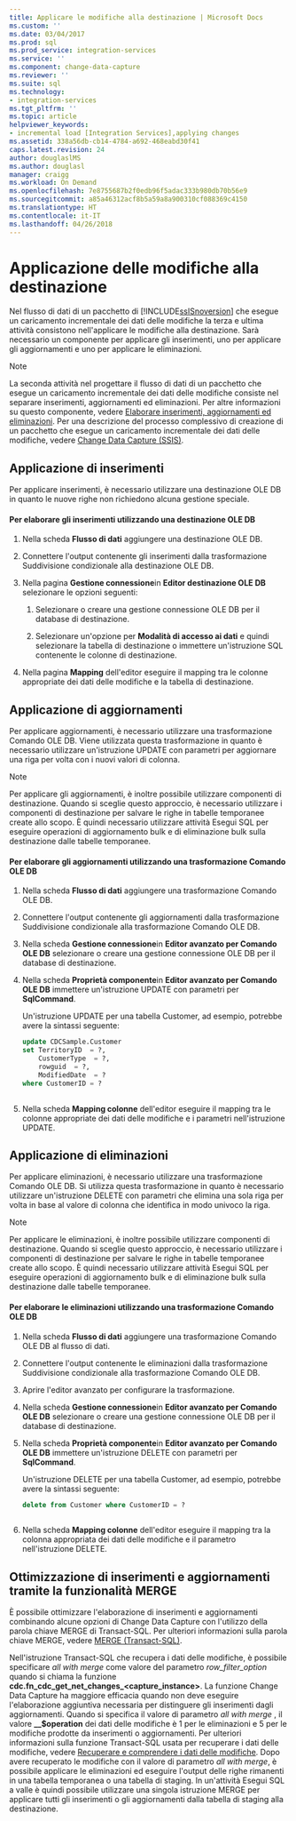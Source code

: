 ```yaml
---
title: Applicare le modifiche alla destinazione | Microsoft Docs
ms.custom: ''
ms.date: 03/04/2017
ms.prod: sql
ms.prod_service: integration-services
ms.service: ''
ms.component: change-data-capture
ms.reviewer: ''
ms.suite: sql
ms.technology:
- integration-services
ms.tgt_pltfrm: ''
ms.topic: article
helpviewer_keywords:
- incremental load [Integration Services],applying changes
ms.assetid: 338a56db-cb14-4784-a692-468eabd30f41
caps.latest.revision: 24
author: douglaslMS
ms.author: douglasl
manager: craigg
ms.workload: On Demand
ms.openlocfilehash: 7e8755687b2f0edb96f5adac333b980db70b56e9
ms.sourcegitcommit: a85a46312acf8b5a59a8a900310cf088369c4150
ms.translationtype: HT
ms.contentlocale: it-IT
ms.lasthandoff: 04/26/2018
---
```

# <a name="apply-the-changes-to-the-destination"></a>Applicazione delle modifiche alla destinazione
  Nel flusso di dati di un pacchetto di [!INCLUDE[ssISnoversion](../../includes/ssisnoversion-md.md)] che esegue un caricamento incrementale dei dati delle modifiche la terza e ultima attività consistono nell'applicare le modifiche alla destinazione. Sarà necessario un componente per applicare gli inserimenti, uno per applicare gli aggiornamenti e uno per applicare le eliminazioni.  
  
> [!NOTE]  
>  La seconda attività nel progettare il flusso di dati di un pacchetto che esegue un caricamento incrementale dei dati delle modifiche consiste nel separare inserimenti, aggiornamenti ed eliminazioni. Per altre informazioni su questo componente, vedere [Elaborare inserimenti, aggiornamenti ed eliminazioni](../../integration-services/change-data-capture/process-inserts-updates-and-deletes.md). Per una descrizione del processo complessivo di creazione di un pacchetto che esegue un caricamento incrementale dei dati delle modifiche, vedere [Change Data Capture &#40;SSIS&#41;](../../integration-services/change-data-capture/change-data-capture-ssis.md).  
  
## <a name="applying-inserts"></a>Applicazione di inserimenti  
 Per applicare inserimenti, è necessario utilizzare una destinazione OLE DB in quanto le nuove righe non richiedono alcuna gestione speciale.  
  
#### <a name="to-process-inserts-by-using-an-ole-db-destination"></a>Per elaborare gli inserimenti utilizzando una destinazione OLE DB  
  
1.  Nella scheda **Flusso di dati** aggiungere una destinazione OLE DB.  
  
2.  Connettere l'output contenente gli inserimenti dalla trasformazione Suddivisione condizionale alla destinazione OLE DB.  
  
3.  Nella pagina **Gestione connessione**in **Editor destinazione OLE DB** selezionare le opzioni seguenti:  
  
    1.  Selezionare o creare una gestione connessione OLE DB per il database di destinazione.  
  
    2.  Selezionare un'opzione per **Modalità di accesso ai dati** e quindi selezionare la tabella di destinazione o immettere un'istruzione SQL contenente le colonne di destinazione.  
  
4.  Nella pagina **Mapping** dell'editor eseguire il mapping tra le colonne appropriate dei dati delle modifiche e la tabella di destinazione.  
  
## <a name="applying-updates"></a>Applicazione di aggiornamenti  
 Per applicare aggiornamenti, è necessario utilizzare una trasformazione Comando OLE DB. Viene utilizzata questa trasformazione in quanto è necessario utilizzare un'istruzione UPDATE con parametri per aggiornare una riga per volta con i nuovi valori di colonna.  
  
> [!NOTE]  
>  Per applicare gli aggiornamenti, è inoltre possibile utilizzare componenti di destinazione. Quando si sceglie questo approccio, è necessario utilizzare i componenti di destinazione per salvare le righe in tabelle temporanee create allo scopo. È quindi necessario utilizzare attività Esegui SQL per eseguire operazioni di aggiornamento bulk e di eliminazione bulk sulla destinazione dalle tabelle temporanee.  
  
#### <a name="to-process-updates-by-using-an-ole-db-command-transformation"></a>Per elaborare gli aggiornamenti utilizzando una trasformazione Comando OLE DB  
  
1.  Nella scheda **Flusso di dati** aggiungere una trasformazione Comando OLE DB.  
  
2.  Connettere l'output contenente gli aggiornamenti dalla trasformazione Suddivisione condizionale alla trasformazione Comando OLE DB.  
  
3.  Nella scheda **Gestione connessione**in **Editor avanzato per Comando OLE DB** selezionare o creare una gestione connessione OLE DB per il database di destinazione.  
  
4.  Nella scheda **Proprietà componente**in **Editor avanzato per Comando OLE DB** immettere un'istruzione UPDATE con parametri per **SqlCommand**.  
  
     Un'istruzione UPDATE per una tabella Customer, ad esempio, potrebbe avere la sintassi seguente:  
  
    ```sql
    update CDCSample.Customer  
    set TerritoryID  = ?,  
        CustomerType  = ?,  
        rowguid  = ?,  
        ModifiedDate  = ?  
    where CustomerID = ?  
  
    ```  
  
5.  Nella scheda **Mapping colonne** dell'editor eseguire il mapping tra le colonne appropriate dei dati delle modifiche e i parametri nell'istruzione UPDATE.  
  
## <a name="applying-deletes"></a>Applicazione di eliminazioni  
 Per applicare eliminazioni, è necessario utilizzare una trasformazione Comando OLE DB. Si utilizza questa trasformazione in quanto è necessario utilizzare un'istruzione DELETE con parametri che elimina una sola riga per volta in base al valore di colonna che identifica in modo univoco la riga.  
  
> [!NOTE]  
>  Per applicare le eliminazioni, è inoltre possibile utilizzare componenti di destinazione. Quando si sceglie questo approccio, è necessario utilizzare i componenti di destinazione per salvare le righe in tabelle temporanee create allo scopo. È quindi necessario utilizzare attività Esegui SQL per eseguire operazioni di aggiornamento bulk e di eliminazione bulk sulla destinazione dalle tabelle temporanee.  
  
#### <a name="to-process-deletes-by-using-an-ole-db-command-transformation"></a>Per elaborare le eliminazioni utilizzando una trasformazione Comando OLE DB  
  
1.  Nella scheda **Flusso di dati** aggiungere una trasformazione Comando OLE DB al flusso di dati.  
  
2.  Connettere l'output contenente le eliminazioni dalla trasformazione Suddivisione condizionale alla trasformazione Comando OLE DB.  
  
3.  Aprire l'editor avanzato per configurare la trasformazione.  
  
4.  Nella scheda **Gestione connessione**in **Editor avanzato per Comando OLE DB** selezionare o creare una gestione connessione OLE DB per il database di destinazione.  
  
5.  Nella scheda **Proprietà componente**in **Editor avanzato per Comando OLE DB** immettere un'istruzione DELETE con parametri per **SqlCommand**.  
  
     Un'istruzione DELETE per una tabella Customer, ad esempio, potrebbe avere la sintassi seguente:  
  
    ```sql
    delete from Customer where CustomerID = ?  
  
    ```  
  
6.  Nella scheda **Mapping colonne** dell'editor eseguire il mapping tra la colonna appropriata dei dati delle modifiche e il parametro nell'istruzione DELETE.  
  
## <a name="optimizing-inserts-and-updates-by-using-merge-functionality"></a>Ottimizzazione di inserimenti e aggiornamenti tramite la funzionalità MERGE  
 È possibile ottimizzare l'elaborazione di inserimenti e aggiornamenti combinando alcune opzioni di Change Data Capture con l'utilizzo della parola chiave MERGE di Transact-SQL. Per ulteriori informazioni sulla parola chiave MERGE, vedere [MERGE &#40;Transact-SQL&#41;](../../t-sql/statements/merge-transact-sql.md).  
  
 Nell'istruzione Transact-SQL che recupera i dati delle modifiche, è possibile specificare *all with merge* come valore del parametro *row_filter_option* quando si chiama la funzione **cdc.fn_cdc_get_net_changes_<capture_instance>**. La funzione Change Data Capture ha maggiore efficacia quando non deve eseguire l'elaborazione aggiuntiva necessaria per distinguere gli inserimenti dagli aggiornamenti. Quando si specifica il valore di parametro *all with merge* , il valore **__$operation** dei dati delle modifiche è 1 per le eliminazioni e 5 per le modifiche prodotte da inserimenti o aggiornamenti. Per ulteriori informazioni sulla funzione Transact-SQL usata per recuperare i dati delle modifiche, vedere [Recuperare e comprendere i dati delle modifiche](../../integration-services/change-data-capture/retrieve-and-understand-the-change-data.md). Dopo avere recuperato le modifiche con il valore di parametro *all with merge*, è possibile applicare le eliminazioni ed eseguire l'output delle righe rimanenti in una tabella temporanea o una tabella di staging. In un'attività Esegui SQL a valle è quindi possibile utilizzare una singola istruzione MERGE per applicare tutti gli inserimenti o gli aggiornamenti dalla tabella di staging alla destinazione.  
  
  
